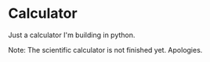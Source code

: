 # Calculator
Just a calculator I'm building in python.

Note: The scientific calculator is not finished yet. Apologies.
